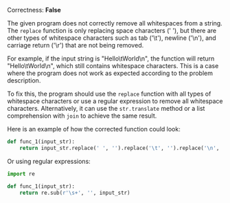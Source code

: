 Correctness: **False**

The given program does not correctly remove all whitespaces from a string. The `replace` function is only replacing space characters (' '), but there are other types of whitespace characters such as tab ('\t'), newline ('\n'), and carriage return ('\r') that are not being removed. 

For example, if the input string is "Hello\tWorld\n", the function will return "Hello\tWorld\n", which still contains whitespace characters. This is a case where the program does not work as expected according to the problem description. 

To fix this, the program should use the `replace` function with all types of whitespace characters or use a regular expression to remove all whitespace characters. Alternatively, it can use the `str.translate` method or a list comprehension with `join` to achieve the same result. 

Here is an example of how the corrected function could look:
```python
def func_1(input_str):
    return input_str.replace(' ', '').replace('\t', '').replace('\n', '').replace('\r', '')
```
Or using regular expressions:
```python
import re

def func_1(input_str):
    return re.sub(r'\s+', '', input_str)
```